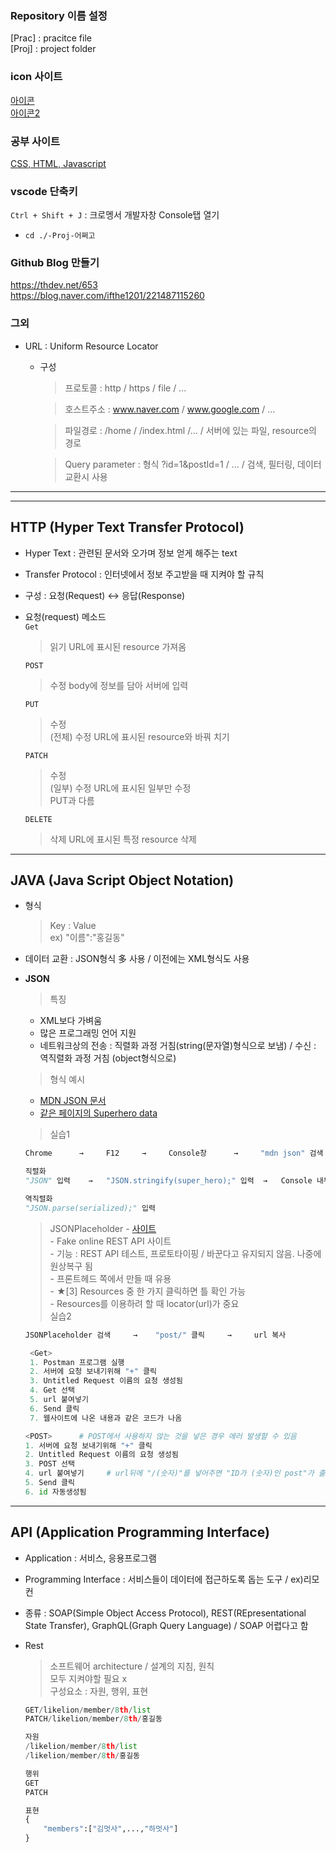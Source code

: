 ### Repository 이름 설정  
[Prac] : pracitce file  
[Proj] : project folder

### icon 사이트  
[아이콘](https://bite-sized-learning.tistory.com/145)  
[아이콘2](https://material.io/resources/icons/?style=baseline)  

### 공부 사이트  
[CSS, HTML, Javascript](https://ofcourse.kr/)  

### vscode 단축키  
`Ctrl + Shift + J` : 크로멩서 개발자창 Console탭 열기  
- `cd ./-Proj-어쩌고`  

### Github Blog 만들기  
https://thdev.net/653  
https://blog.naver.com/ifthe1201/221487115260  

### 그외  
- URL : Uniform Resource Locator  
  - 구성
    > 프로토콜 : http / https / file / ...  
    
    > 호스트주소 : www.naver.com / www.google.com / ...    
    
    > 파일경로 : /home / /index.html /... / 서버에 있는 파일, resource의 경로  
  
    > Query parameter : 형식 ?id=1&postId=1 / ... / 검색, 필터링, 데이터 교환시 사용  

- - -  
- - -  

## HTTP (Hyper Text Transfer Protocol)  
- Hyper Text : 관련된 문서와 오가며 정보 얻게 해주는 text  
- Transfer Protocol : 인터넷에서 정보 주고받을 때 지켜야 할 규칙  
- 구성 : 요청(Request) ↔ 응답(Response)  

- 요청(request) 메소드  
  `Get`  
    >  읽기 URL에 표시된 resource 가져옴  
    
  `POST`  
    > 수정 body에 정보를 담아 서버에 입력  
  
  `PUT`  
    > 수정  
    > (전체) 수정 URL에 표시된 resource와 바꿔 치기  
  
  `PATCH`  
    > 수정  
    > (일부) 수정 URL에 표시된 일부만 수정  
    > PUT과 다름  
  
  `DELETE`  
    > 삭제 URL에 표시된 특정 resource 삭제  
    
- - - 

## JAVA (Java Script Object Notation)  
- 형식  
  > Key : Value  
  > ex) "이름":"홍길동"  
- 데이터 교환 : JSON형식 多 사용 / 이전에는 XML형식도 사용  

- **JSON**  
  > 특징 
    - XML보다 가벼움  
    - 많은 프로그래밍 언어 지원  
    - 네트워크상의 전송 : 직렬화 과정 거침(string(문자열)형식으로 보냄) / 수신 : 역직렬화 과정 거침 (object형식으로)  
  > 형식 예시  
    - [MDN JSON 문서](https://developer.mozilla.org/ko/docs/learn/javascript/objects/json)  
    - [같은 페이지의 Superhero data](https://mdn.github.io.learning-area/javascript/oojs/json/superheroes.json.)  
  > 실습1  
  ```python
  Chrome      →     F12     →     Console창      →     "mdn json" 검색     →     "Working with Json" 클릭      →     본문의 [https://mdn.github.io/learning-area/javascript/oojs/json/superheroes.json.] 클릭     →     Text 등장     →     Text 복사     →     Console에 "let super_hero" 입력      → Text 붙여넣기 → ★[1]
  
  직렬화  
  "JSON" 입력    →   "JSON.stringify(super_hero);" 입력  →   Console 내부 내용이 string형식으로 출력됨

  역직렬화
  "JSON.parse(serialized);" 입력
   ```  
   > JSONPlaceholder
      - [사이트](https://jsonplaceholder.typicode.com/)  
      - Fake online REST API 사이트  
      - 기능 : REST API 테스트, 프로토타이핑 / 바꾼다고 유지되지 않음. 나중에 원상복구 됨  
      - 프론트헤드 쪽에서 만들 때 유용  
      - ★[3] Resources 중 한 가지 클릭하면 틀 확인 가능  
      - Resources를 이용하려 할 때 locator(url)가 중요  
   > 실습2  
   ```python
   JSONPlaceholder 검색     →    "post/" 클릭     →     url 복사

    <Get>
    1. Postman 프로그램 실행
    2. 서버에 요청 보내기위해 "+" 클릭
    3. Untitled Request 이름의 요청 생성됨
    4. Get 선택
    5. url 붙여넣기   
    6. Send 클릭
    7. 웹사이트에 나온 내용과 같은 코드가 나옴

  <POST>      # POST에서 사용하지 않는 것을 넣은 경우 에러 발생할 수 있음
  1. 서버에 요청 보내기위해 "+" 클릭
  2. Untitled Request 이름의 요청 생성됨
  3. POST 선택
  4. url 붙여넣기     # url뒤에 "/(숫자)"를 넣어주면 "ID가 (숫자)인 post"가 출력
  5. Send 클릭
  6. id 자동생성됨
  ```  
  
- - -  

## API (Application Programming Interface)  
- Application : 서비스, 응용프로그램  
- Programming Interface : 서비스들이 데이터에 접근하도록 돕는 도구 / ex)리모컨  
- 종류 : SOAP(Simple Object Access Protocol), REST(REpresentational State Transfer), GraphQL(Graph Query Language) / SOAP 어렵다고 함  

- Rest
  > 소프트웨어 architecture / 설계의 지침, 원칙  
  > 모두 지켜야할 필요 x  
  > 구성요소 : 자원, 행위, 표현
  ```python
  GET/likelion/member/8th/list
  PATCH/likelion/member/8th/홍길동
  
  자원
  /likelion/member/8th/list
  /likelion/member/8th/홍길동
  
  행위
  GET
  PATCH
  ```
  ```python
  표현
  {
      "members":["김멋사",...,"하멋사"]
  }
  ```  
